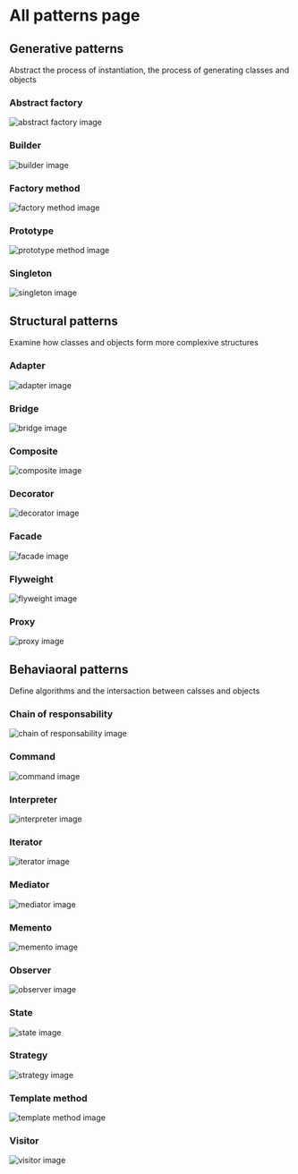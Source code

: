 # All patterns page

## Generative patterns

Abstract the process of instantiation, the process of generating classes and objects

### Abstract factory

![<img width="250">abstract factory image</img>](../images/abstract_factory.png )

### Builder

![builder image](../images/builder.png )

### Factory method

![factory method image](../images/factory_method.png )

### Prototype

![prototype method image](../images/prototype.png )

### Singleton

![singleton image](../images/singleton.png )

## Structural patterns

Examine how classes and objects form more complexive structures

### Adapter

![adapter image](../images/adapter.png )

### Bridge

![bridge image](../images/bridge.png )

### Composite

![composite image](../images/composite.png )

### Decorator

![decorator image](../images/decorator.png )

### Facade

![facade image](../images/facade.png )

### Flyweight

![flyweight image](../images/flyweight.png )

### Proxy

![proxy image](../images/proxy.png )

## Behaviaoral patterns

Define algorithms and the intersaction between calsses and objects

### Chain of responsability

![chain of responsability image](../images/chain_of_responsibility.png )

### Command

![command image](../images/command.png )

### Interpreter

![interpreter image](../images/interpreter.png )

### Iterator

![iterator image](../images/iterator.png )

### Mediator

![mediator image](../images/mediator.png )

### Memento

![memento image](../images/memento.png )

### Observer

![observer image](../images/observer.png )

### State

![state image](../images/state.png )

### Strategy

![strategy image](../images/strategy.png )

### Template method

![template method image](../images/template_method.png )

### Visitor

![visitor image](../images/visitor.png )